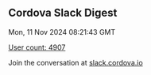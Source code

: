 ## Cordova Slack Digest
Mon, 11 Nov 2024 08:21:43 GMT

[User count: 4907](https://cordova.slack.com/)


Join the conversation at [slack.cordova.io](http://slack.cordova.io/)
